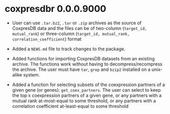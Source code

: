 # coxpresdbr 0.0.0.9000

- User can use `.tar.bz2`, `.tar` or `.zip` archives as the source of CoxpresDB
  data and the files can be of two-column (`target_id, mutual_rank`) or
  three-column (`target_id, mutual_rank, correlation_coefficient`) format

- Added a `NEWS.md` file to track changes to the package.

- Added functions for importing CoxpresDB datasets from an existing archive.
  The functions work without having to decompress/recompress the archive.
  The user must have `tar`, `grep` and `bzip2` installed on a unix-alike
  system.

- Added a function for selecting subsets of the coexpression partners of a
  given gene (or genes): `get_coex_partners`. The user can select to keep the
  top `k` coexpression partners of a given gene, or any partners with a mutual
  rank at-most-equal to some threshold, or any partners with a correlation
  coefficient at-least-equal to some threshold

